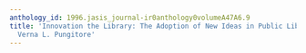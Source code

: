 ```yaml
---
anthology_id: 1996.jasis_journal-ir0anthology0volumeA47A6.9
title: 'Innovation the Library: The Adoption of New Ideas in Public Libraries, by
  Verna L. Pungitore'
---
```

